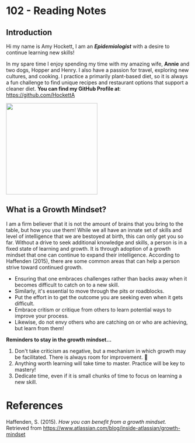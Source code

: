 # 102 - Reading Notes

## Introduction

Hi my name is Amy Hockett, I am an ***Epidemiologist*** with a desire to continue learning new skills!

In my spare time I enjoy spending my time with my amazing wife, **Annie** and two dogs, Hopper and Henry. I also have a passion for travel, exploring new cultures, and cooking. I practice a primarily plant-based diet, so it is always a fun challenge to find unique recipes and restaurant options that support a cleaner diet. **You can find my GitHub Profile at**: https://github.com/HockettA

<a href = "url"><img src = "https://ellischiropracticofpuyallup.com/wp-content/uploads/2013/07/25.jpg" width = "250"></a>

## What is a Growth Mindset?
I am a firm believer that it is not the amount of brains that you bring to the table, but how you use them! While we all have an innate set of skills and level of intelligence that we are bestoyed at birth, this can only get you so far. Without a drive to seek additional knowledge and skills, a person is in a fixed state of learning and growth. It is through adoption of a growth mindset that one can continue to expand their intelligence. According to Haffenden (2015), there are some common areas that can help a person strive toward continued growth. 

 * Ensuring that one embraces challenges rather than backs away when it becomes difficult to catch on to a new skill.
 * Similarly, it's essential to move through the pits or roadblocks.
 * Put the effort in to get the outcome you are seeking even when it gets difficult.
 * Embrace critism or critique from others to learn potential ways to improve your process.
 * Likewise, do not envy others who are catching on or who are achieving, but learn from them!   

  **Reminders to stay in the growth mindset...**
  1. Don't take criticism as negative, but a mechanism in which growth may be facilitated. There is always room for improvement. 🤠
  2. Anything worth learning will take time to master. Practice will be key to mastery!
  3. Dedicate time, even if it is small chunks of time to focus on learning a new skill.

# References
Haffenden, S. (2015). _How you can benefit from a growth mindset._ Retrieved from https://www.atlassian.com/blog/inside-atlassian/growth-mindset
